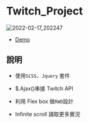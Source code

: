 # Twitch_Project

![2022-02-17_202247](https://user-images.githubusercontent.com/92734689/154481061-d9e4d09e-08ee-44ba-a712-2ad08271046a.png)

- [Demo](https://gbf555136.github.io/Twitch_Project/)

## 說明

- 使用`SCSS`、`Jquery` 套件

- $.Ajax()串接 Twitch API

- 利用 Flex box 做`RWD`設計

- Infinite scroll 讀取更多實況
